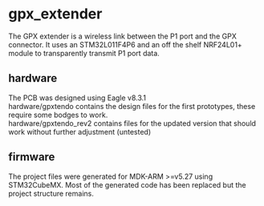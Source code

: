 # gpx_extender

The GPX extender is a wireless link between the P1 port and the GPX connector. It uses an STM32L011F4P6 and an off the shelf NRF24L01+ module to transparently transmit P1 port data. 

## hardware

The PCB was designed using Eagle v8.3.1  
hardware/gpxtendo contains the design files for the first prototypes, these require some bodges to work.   
hardware/gpxtendo_rev2 contains files for the updated version that should work without further adjustment (untested)

## firmware

The project files were generated for MDK-ARM >=v5.27 using STM32CubeMX. Most of the generated code has been replaced but the project structure remains. 

